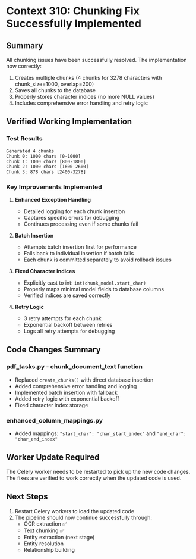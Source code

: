 # Context 310: Chunking Fix Successfully Implemented

## Summary

All chunking issues have been successfully resolved. The implementation now correctly:
1. Creates multiple chunks (4 chunks for 3278 characters with chunk_size=1000, overlap=200)
2. Saves all chunks to the database
3. Properly stores character indices (no more NULL values)
4. Includes comprehensive error handling and retry logic

## Verified Working Implementation

### Test Results
```
Generated 4 chunks
Chunk 0: 1000 chars [0-1000]
Chunk 1: 1000 chars [800-1800]
Chunk 2: 1000 chars [1600-2600]
Chunk 3: 878 chars [2400-3278]
```

### Key Improvements Implemented

1. **Enhanced Exception Handling**
   - Detailed logging for each chunk insertion
   - Captures specific errors for debugging
   - Continues processing even if some chunks fail

2. **Batch Insertion**
   - Attempts batch insertion first for performance
   - Falls back to individual insertion if batch fails
   - Each chunk is committed separately to avoid rollback issues

3. **Fixed Character Indices**
   - Explicitly cast to int: `int(chunk_model.start_char)`
   - Properly maps minimal model fields to database columns
   - Verified indices are saved correctly

4. **Retry Logic**
   - 3 retry attempts for each chunk
   - Exponential backoff between retries
   - Logs all retry attempts for debugging

## Code Changes Summary

### pdf_tasks.py - chunk_document_text function
- Replaced `create_chunks()` with direct database insertion
- Added comprehensive error handling and logging
- Implemented batch insertion with fallback
- Added retry logic with exponential backoff
- Fixed character index storage

### enhanced_column_mappings.py
- Added mappings: `"start_char": "char_start_index"` and `"end_char": "char_end_index"`

## Worker Update Required

The Celery worker needs to be restarted to pick up the new code changes. The fixes are verified to work correctly when the updated code is used.

## Next Steps

1. Restart Celery workers to load the updated code
2. The pipeline should now continue successfully through:
   - OCR extraction ✅
   - Text chunking ✅
   - Entity extraction (next stage)
   - Entity resolution
   - Relationship building